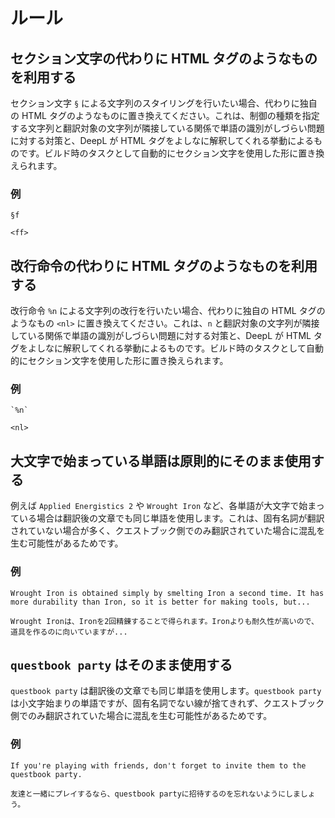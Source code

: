 # ルール

## セクション文字の代わりに HTML タグのようなものを利用する

セクション文字 `§` による文字列のスタイリングを行いたい場合、代わりに独自の HTML タグのようなものに置き換えてください。これは、制御の種類を指定する文字列と翻訳対象の文字列が隣接している関係で単語の識別がしづらい問題に対する対策と、DeepL が HTML タグをよしなに解釈してくれる挙動によるものです。ビルド時のタスクとして自動的にセクション文字を使用した形に置き換えられます。

### 例

```
§f
```

```
<ff>
```

## 改行命令の代わりに HTML タグのようなものを利用する

改行命令 `%n` による文字列の改行を行いたい場合、代わりに独自の HTML タグのようなもの `<nl>` に置き換えてください。これは、`n` と翻訳対象の文字列が隣接している関係で単語の識別がしづらい問題に対する対策と、DeepL が HTML タグをよしなに解釈してくれる挙動によるものです。ビルド時のタスクとして自動的にセクション文字を使用した形に置き換えられます。

### 例

```
`%n`
```

```
<nl>
```

## 大文字で始まっている単語は原則的にそのまま使用する

例えば `Applied Energistics 2` や `Wrought Iron` など、各単語が大文字で始まっている場合は翻訳後の文章でも同じ単語を使用します。これは、固有名詞が翻訳されていない場合が多く、クエストブック側でのみ翻訳されていた場合に混乱を生む可能性があるためです。

### 例

```
Wrought Iron is obtained simply by smelting Iron a second time. It has more durability than Iron, so it is better for making tools, but...
```

```
Wrought Ironは、Ironを2回精錬することで得られます。Ironよりも耐久性が高いので、道具を作るのに向いていますが...
```

## `questbook party` はそのまま使用する

`questbook party` は翻訳後の文章でも同じ単語を使用します。`questbook party` は小文字始まりの単語ですが、固有名詞でない線が捨てきれず、クエストブック側でのみ翻訳されていた場合に混乱を生む可能性があるためです。

### 例

```
If you're playing with friends, don't forget to invite them to the questbook party.
```

```
友達と一緒にプレイするなら、questbook partyに招待するのを忘れないようにしましょう。
```
